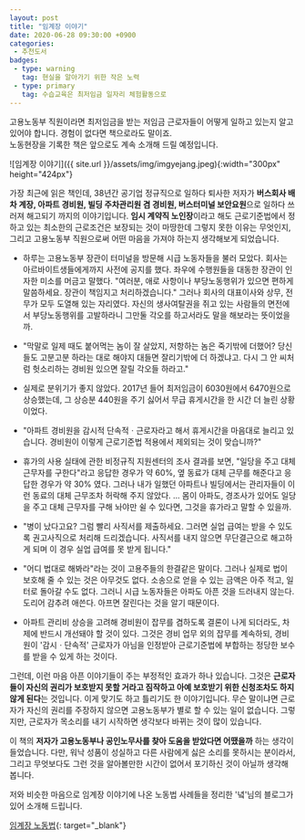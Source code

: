 ```yaml
---
layout: post
title: "임계장 이야기"
date: 2020-06-28 09:30:00 +0900
categories: 
 - 추천도서
badges:
 - type: warning
   tag: 현실을 알아가기 위한 작은 노력
 - type: primary
   tag: 수습교육은 최저임금 일자리 체험활동으로
---
```


고용노동부 직원이라면 최저임금을 받는 저임금 근로자들이 어떻게 일하고 있는지 알고 있어야 합니다. 경험이 없다면 책으로라도 말이죠.  
노동현장을 기록한 책은 앞으로도 계속 소개해 드릴 예정입니다.

<!--more-->

![임계장 이야기]({{ site.url }}/assets/img/imgyejang.jpeg){:width="300px" height="424px"}

가장 최근에 읽은 책인데, 38년간 공기업 정규직으로 일하다 퇴사한 저자가 **버스회사 배차 계장, 아파트 경비원, 빌딩 주차관리원 겸 경비원, 버스터미널 보안요원**으로 일하다 쓰러져 해고되기 까지의 이야기입니다. **임시 계약직 노인장**이라고 해도 근로기준법에서 정하고 있는 최소한의 근로조건은 보장되는 것이 마땅한데 그렇지 못한 이유는 무엇인지, 그리고 고용노동부 직원으로써 어떤 마음을 가져야 하는지 생각해보게 되었습니다.

- 하루는 고용노동부 장관이 터미널을 방문해 시급 노동자들을 불러 모았다. 회사는 아르바이트생들에게까지 사전에 공지를 했다. 좌우에 수행원들을 대동한 장관이 인자한 미소를 머금고 말했다. "여러분, 애로 사항이나 부당노동행위가 있으면 편하게 말씀하세요. 장관이 책임지고 처리하겠습니다." 그러나 회사의 대표이사와 상무, 전무가 모두 도열해 있는 자리였다. 자신의 생사여탈권을 쥐고 있는 사람들의 면전에서 부당노동행위를 고발하라니 그만둘 각오를 하고서라도 말을 해보라는 뜻이었을까.

- "막말로 일제 때도 붙어먹는 놈이 잘 살았지, 저항하는 놈은 죽기밖에 더했어? 당신들도 고분고분 하라는 대로 해야지 대들면 잘리기밖에 더 하겠냐고. 다시 그 안 씨처럼 헛소리하는 경비원 있으면 잘릴 각오들 하라고."

- 실제로 분위기가 좋지 않았다. 2017년 들어 최저임금이 6030원에서 6470원으로 상승했는데, 그 상승분 440원을 주기 싫어서 무급 휴게시간을 한 시간 더 늘린 상황이었다.  

- "아파트 경비원을 감시적 단속적ㆍ근로자라고 해서 휴게시간을 마음대로 늘리고 있습니다. 경비원이 이렇게 근로기준법 적용에서 제외되는 것이 맞습니까?"

- 휴가의 사용 실태에 관한 비정규직 지원센터의 조사 결과를 보면, "일당을 주고 대체 근무자를 구한다"라고 응답한 경우가 약 60%, 옆 동료가 대체 근무를 해준다고 응답한 경우가 약 30% 였다. 그러나 내가 일했던 아파트나 빌딩에서는 관리자들이 이런 동료의 대체 근무조차 허락해 주지 않았다. ... 몸이 아파도, 경조사가 있어도 일당을 주고 대체 근무자를 구해 놔야만 쉴 수 있다면, 그것을 휴가라고 말할 수 있을까.

- "병이 났다고요? 그럼 빨리 사직서를 제출하세요. 그러면 실업 급여는 받을 수 있도록 권고사직으로 처리해 드리겠습니다. 사직서를 내지 않으면 무단결근으로 해고하게 되며 이 경우 실업 급여를 못 받게 됩니다."

- "어디 법대로 해봐라"라는 것이 고용주들의 한결같은 말이다. 그러나 실제로 법이 보호해 줄 수 있는 것은 아무것도 없다. 소송으로 얻을 수 있는 금액은 아주 적고, 일터로 돌아갈 수도 없다. 그러니 시급 노동자들은 아파도 아픈 것을 드러내지 않는다. 도리어 감추려 애쓴다. 아프면 잘린다는 것을 알기 때문이다.

- 아파트 관리비 상승을 고려해 경비원이 잡무를 겸하도록 결론이 나게 되더라도, 차제에 반드시 개선돼야 할 것이 있다. 그것은 경비 업무 외의 잡무를 계속하되, 경비원이 '감시ㆍ단속적' 근로자가 아님을 인정받아 근로기준법에 부합하는 정당한 보수를 받을 수 있게 하는 것이다.

그런데, 이런 마음 아픈 이야기들이 주는 부정적인 효과가 하나 있습니다. 그것은 **근로자들이 자신의 권리가 보호받지 못할 거라고 짐작하고 아예 보호받기 위한 신청조차도 하지 않게 된다**는 것입니다. 이게 맞기도 하고 틀리기도 한 이야기입니다. 무슨 말이냐면 근로자가 자신의 권리를 주장하지 않으면 고용노동부가 별로 할 수 있는 일이 없습니다. 그렇지만, 근로자가 목소리를 내기 시작하면 생각보다 바뀌는 것이 많이 있습니다. 

이 책의 **저자가 고용노동부나 공인노무사를 찾아 도움을 받았다면 어땠을까** 하는 생각이 들었습니다. 다만, 워낙 성품이 성실하고 다른 사람에게 싫은 소리를 못하시는 분이라서, 그리고 무엇보다도 그런 것을 알아볼만한 시간이 없어서 포기하신 것이 아닐까 생각해 봅니다.

저와 비슷한 마음으로 임계장 이야기에 나온 노동법 사례들을 정리한 '녘'님의 블로그가 있어 소개해 드립니다.

[임계장 노동법](https://m.post.naver.com/my/series/detail.nhn?seriesNo=591188&memberNo=49075312){: target="_blank"}
